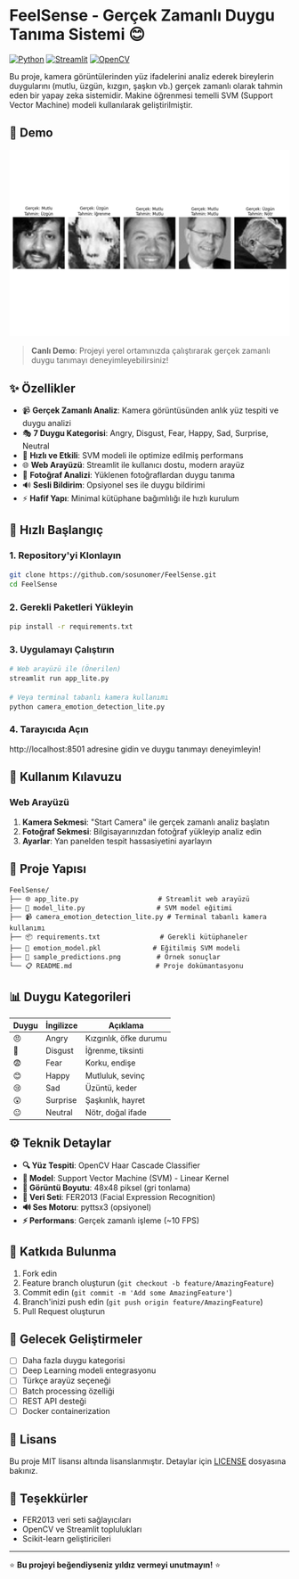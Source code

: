 # FeelSense - Gerçek Zamanlı Duygu Tanıma Sistemi 😊

[![Python](https://img.shields.io/badge/Python-3.8+-blue.svg)](https://python.org)
[![Streamlit](https://img.shields.io/badge/Streamlit-1.22+-red.svg)](https://streamlit.io)
[![OpenCV](https://img.shields.io/badge/OpenCV-4.7+-green.svg)](https://opencv.org)

Bu proje, kamera görüntülerinden yüz ifadelerini analiz ederek bireylerin duygularını (mutlu, üzgün, kızgın, şaşkın vb.) gerçek zamanlı olarak tahmin eden bir yapay zeka sistemidir. Makine öğrenmesi temelli SVM (Support Vector Machine) modeli kullanılarak geliştirilmiştir.

## 🎯 Demo

![FeelSense Demo](sample_predictions.png)

> **Canlı Demo**: Projeyi yerel ortamınızda çalıştırarak gerçek zamanlı duygu tanımayı deneyimleyebilirsiniz!

## ✨ Özellikler

- 📹 **Gerçek Zamanlı Analiz**: Kamera görüntüsünden anlık yüz tespiti ve duygu analizi
- 🎭 **7 Duygu Kategorisi**: Angry, Disgust, Fear, Happy, Sad, Surprise, Neutral
- 🚀 **Hızlı ve Etkili**: SVM modeli ile optimize edilmiş performans
- 🌐 **Web Arayüzü**: Streamlit ile kullanıcı dostu, modern arayüz
- 📸 **Fotoğraf Analizi**: Yüklenen fotoğraflardan duygu tanıma
- 🔊 **Sesli Bildirim**: Opsiyonel ses ile duygu bildirimi
- ⚡ **Hafif Yapı**: Minimal kütüphane bağımlılığı ile hızlı kurulum

## 🚀 Hızlı Başlangıç

### 1. Repository'yi Klonlayın
```bash
git clone https://github.com/sosunomer/FeelSense.git
cd FeelSense
```

### 2. Gerekli Paketleri Yükleyin
```bash
pip install -r requirements.txt
```

### 3. Uygulamayı Çalıştırın
```bash
# Web arayüzü ile (Önerilen)
streamlit run app_lite.py

# Veya terminal tabanlı kamera kullanımı
python camera_emotion_detection_lite.py
```

### 4. Tarayıcıda Açın
http://localhost:8501 adresine gidin ve duygu tanımayı deneyimleyin!

## 📖 Kullanım Kılavuzu

### Web Arayüzü
1. **Kamera Sekmesi**: "Start Camera" ile gerçek zamanlı analiz başlatın
2. **Fotoğraf Sekmesi**: Bilgisayarınızdan fotoğraf yükleyip analiz edin
3. **Ayarlar**: Yan panelden tespit hassasiyetini ayarlayın

## 📁 Proje Yapısı

```
FeelSense/
├── 🌐 app_lite.py                    # Streamlit web arayüzü
├── 🤖 model_lite.py                  # SVM model eğitimi
├── 📹 camera_emotion_detection_lite.py # Terminal tabanlı kamera kullanımı
├── 📦 requirements.txt               # Gerekli kütüphaneler
├── 🧠 emotion_model.pkl             # Eğitilmiş SVM modeli
├── 📸 sample_predictions.png         # Örnek sonuçlar
└── 📋 README.md                     # Proje dokümantasyonu
```

## 📊 Duygu Kategorileri

| Duygu | İngilizce | Açıklama |
|-------|-----------|----------|
| 😠 | Angry | Kızgınlık, öfke durumu |
| 🤢 | Disgust | İğrenme, tiksinti |
| 😨 | Fear | Korku, endişe |
| 😊 | Happy | Mutluluk, sevinç |
| 😢 | Sad | Üzüntü, keder |
| 😲 | Surprise | Şaşkınlık, hayret |
| 😐 | Neutral | Nötr, doğal ifade |

## ⚙️ Teknik Detaylar

- **🔍 Yüz Tespiti**: OpenCV Haar Cascade Classifier
- **🧠 Model**: Support Vector Machine (SVM) - Linear Kernel
- **📏 Görüntü Boyutu**: 48x48 piksel (gri tonlama)
- **📁 Veri Seti**: FER2013 (Facial Expression Recognition)
- **🔊 Ses Motoru**: pyttsx3 (opsiyonel)
- **⚡ Performans**: Gerçek zamanlı işleme (~10 FPS)

## 🤝 Katkıda Bulunma

1. Fork edin
2. Feature branch oluşturun (`git checkout -b feature/AmazingFeature`)
3. Commit edin (`git commit -m 'Add some AmazingFeature'`)
4. Branch'inizi push edin (`git push origin feature/AmazingFeature`)
5. Pull Request oluşturun

## 🚀 Gelecek Geliştirmeler

- [ ] Daha fazla duygu kategorisi
- [ ] Deep Learning modeli entegrasyonu
- [ ] Türkçe arayüz seçeneği
- [ ] Batch processing özelliği
- [ ] REST API desteği
- [ ] Docker containerization

## 📄 Lisans

Bu proje MIT lisansı altında lisanslanmıştır. Detaylar için [LICENSE](LICENSE) dosyasına bakınız.

## 🙏 Teşekkürler

- FER2013 veri seti sağlayıcıları
- OpenCV ve Streamlit toplulukları
- Scikit-learn geliştiricileri

---

⭐ **Bu projeyi beğendiyseniz yıldız vermeyi unutmayın!** ⭐ 